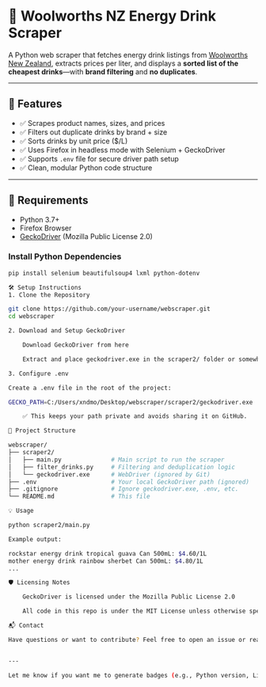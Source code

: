 # 🥤 Woolworths NZ Energy Drink Scraper

A Python web scraper that fetches energy drink listings from [Woolworths New Zealand](https://www.woolworths.co.nz), extracts prices per liter, and displays a **sorted list of the cheapest drinks**—with **brand filtering** and **no duplicates**.

---

## 🚀 Features

- ✅ Scrapes product names, sizes, and prices
- ✅ Filters out duplicate drinks by brand + size
- ✅ Sorts drinks by unit price ($/L)
- ✅ Uses Firefox in headless mode with Selenium + GeckoDriver
- ✅ Supports `.env` file for secure driver path setup
- ✅ Clean, modular Python code structure

---

## 🧰 Requirements

- Python 3.7+
- Firefox Browser
- [GeckoDriver](https://github.com/mozilla/geckodriver/releases) (Mozilla Public License 2.0)

### Install Python Dependencies

```bash
pip install selenium beautifulsoup4 lxml python-dotenv

🛠️ Setup Instructions
1. Clone the Repository

git clone https://github.com/your-username/webscraper.git
cd webscraper

2. Download and Setup GeckoDriver

    Download GeckoDriver from here

    Extract and place geckodriver.exe in the scraper2/ folder or somewhere in your system PATH

3. Configure .env

Create a .env file in the root of the project:

GECKO_PATH=C:/Users/xndmo/Desktop/webscraper/scraper2/geckodriver.exe

    ✅ This keeps your path private and avoids sharing it on GitHub.

📂 Project Structure

webscraper/
├── scraper2/
│   ├── main.py              # Main script to run the scraper
│   ├── filter_drinks.py     # Filtering and deduplication logic
│   └── geckodriver.exe      # WebDriver (ignored by Git)
├── .env                     # Your local GeckoDriver path (ignored)
├── .gitignore               # Ignore geckodriver.exe, .env, etc.
└── README.md                # This file

💡 Usage

python scraper2/main.py

Example output:

rockstar energy drink tropical guava Can 500mL: $4.60/1L
mother energy drink rainbow sherbet Can 500mL: $4.80/1L
...

🛡️ Licensing Notes

    GeckoDriver is licensed under the Mozilla Public License 2.0

    All code in this repo is under the MIT License unless otherwise specified

📬 Contact

Have questions or want to contribute? Feel free to open an issue or reach out!


---

Let me know if you want me to generate badges (e.g., Python version, License, GitHub stars) or if you’re planning to make it into a public repo and want GitHub Actions for automation.
